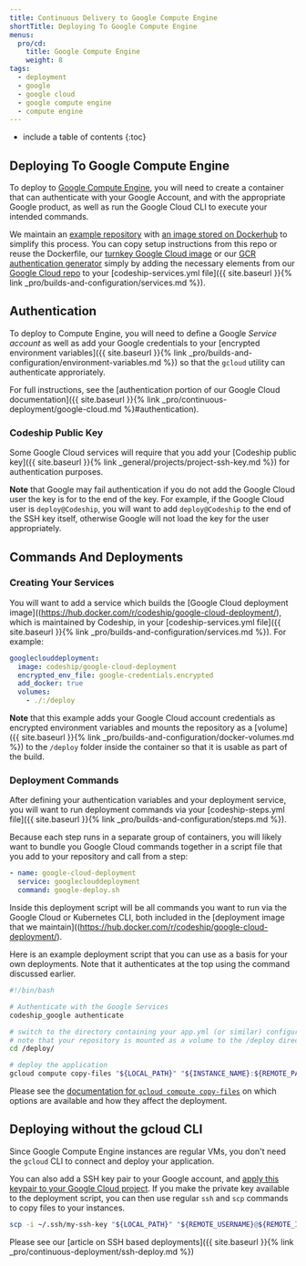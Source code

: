 ```yaml
---
title: Continuous Delivery to Google Compute Engine
shortTitle: Deploying To Google Compute Engine
menus:
  pro/cd:
    title: Google Compute Engine
    weight: 8
tags:
  - deployment
  - google
  - google cloud
  - google compute engine
  - compute engine
---
```


* include a table of contents
{:toc}

## Deploying To Google Compute Engine

To deploy to [Google Compute Engine](https://cloud.google.com/compute/), you will need to create a container that can authenticate with your Google Account, and with the appropriate Google product, as well as run the Google Cloud CLI to execute your intended commands.

We maintain an [example repository](https://github.com/codeship-library/google-cloud-deployment) with [an image stored on Dockerhub](https://hub.docker.com/r/codeship/google-cloud-deployment/) to simplify this process. You can copy setup instructions from this repo or reuse the Dockerfile, our [turnkey Google Cloud image](https://hub.docker.com/r/codeship/google-cloud-deployment/) or our [GCR authentication generator](https://hub.docker.com/r/codeship/gcr-dockercfg-generator/) simply by adding the necessary elements from our [Google Cloud repo](https://github.com/codeship-library/google-cloud-deployment) to your [codeship-services.yml file]({{ site.baseurl }}{% link _pro/builds-and-configuration/services.md %}).

## Authentication

To deploy to Compute Engine, you will need to define a Google _Service account_ as well as add your Google credentials to your [encrypted environment variables]({{ site.baseurl }}{% link _pro/builds-and-configuration/environment-variables.md %}) so that the `gcloud` utility can authenticate approriately.

For full instructions, see the [authentication portion of our Google Cloud documentation]({{ site.baseurl }}{% link _pro/continuous-deployment/google-cloud.md %}#authentication).

### Codeship Public Key

Some Google Cloud services will require that you add your [Codeship public key]({{ site.baseurl }}{% link _general/projects/project-ssh-key.md %}) for authentication purposes.

**Note** that Google may fail authentication if you do not add the Google Cloud user the key is for to the end of the key. For example, if the Google Cloud user is `deploy@Codeship`, you will want to add `deploy@Codeship` to the end of the SSH key itself, otherwise Google will not load the key for the user appropriately.

## Commands And Deployments

### Creating Your Services

You will want to add a service which builds the [Google Cloud deployment image]((https://hub.docker.com/r/codeship/google-cloud-deployment/), which is maintained by Codeship, in your [codeship-services.yml file]({{ site.baseurl }}{% link _pro/builds-and-configuration/services.md %}). For example:

```yaml
googleclouddeployment:
  image: codeship/google-cloud-deployment
  encrypted_env_file: google-credentials.encrypted
  add_docker: true
  volumes:
    - ./:/deploy
```

**Note** that this example adds your Google Cloud account credentials as encrypted environment variables and mounts the repository as a [volume]({{ site.baseurl }}{% link _pro/builds-and-configuration/docker-volumes.md %}) to the `/deploy` folder inside the container so that it is usable as part of the build.

### Deployment Commands

After defining your authentication variables and your deployment service, you will want to run deployment commands via your [codeship-steps.yml file]({{ site.baseurl }}{% link _pro/builds-and-configuration/steps.md %}).

Because each step runs in a separate group of containers, you will likely want to bundle you Google Cloud commands together in a script file that you add to your repository and call from a step:

```yaml
- name: google-cloud-deployment
  service: googleclouddeployment
  command: google-deploy.sh
```

Inside this deployment script will be all commands you want to run via the Google Cloud or Kubernetes CLI, both included in the [deployment image that we maintain]((https://hub.docker.com/r/codeship/google-cloud-deployment/).

Here is an example deployment script that you can use as a basis for your own deployments. Note that it authenticates at the top using the command discussed earlier.

```bash
#!/bin/bash

# Authenticate with the Google Services
codeship_google authenticate

# switch to the directory containing your app.yml (or similar) configuration file
# note that your repository is mounted as a volume to the /deploy directory
cd /deploy/

# deploy the application
gcloud compute copy-files "${LOCAL_PATH}" "${INSTANCE_NAME}:${REMOTE_PATH}"
```

Please see the [documentation for `gcloud compute copy-files`](https://cloud.google.com/sdk/gcloud/reference/compute/copy-files) on which options are available and how they affect the deployment.

## Deploying without the gcloud CLI

Since Google Compute Engine instances are regular VMs, you don't need the `gcloud` CLI to connect and deploy your application.

You can also add a SSH key pair to your Google account, and [apply this keypair to your Google Cloud project](https://cloud.google.com/compute/docs/instances/connecting-to-instance#generatesshkeypair). If you make the private key available to the deployment script, you can then use regular `ssh` and `scp` commands to copy files to your instances.

```bash
scp -i ~/.ssh/my-ssh-key "${LOCAL_PATH}" "${REMOTE_USERNAME}@${REMOTE_IP_ADDRESS}:${REMOTE_PATH}"
```

Please see our [article on SSH based deployments]({{ site.baseurl }}{% link _pro/continuous-deployment/ssh-deploy.md %})
